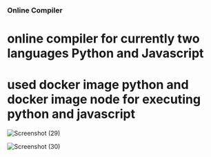 ### Online Compiler
# online compiler for currently two languages Python and Javascript

# used docker image python and docker image node for executing python and javascript


![Screenshot (29)](https://github.com/PCoder23/online-compiler/assets/85278795/e1ee821d-e6f0-4638-90f7-5a4e50efbbec)


![Screenshot (30)](https://github.com/PCoder23/online-compiler/assets/85278795/b8590b3f-c0e9-43b6-836c-7ee929bffd30)
